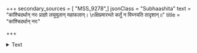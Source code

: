 +++
secondary_sources = [ "MSS_9278",]
jsonClass = "Subhaashita"
text = "कांश्चिदर्थान् नरः प्राज्ञो लघुमूलान् महाफलान्।  \nक्षिप्रमारभते कर्तुं न विघ्नयति तादृशान्॥"
title = "कांश्चिदर्थान् नरः"

+++

<details><summary>Text</summary>

कांश्चिदर्थान् नरः प्राज्ञो लघुमूलान् महाफलान्।  
क्षिप्रमारभते कर्तुं न विघ्नयति तादृशान्॥
</details>
